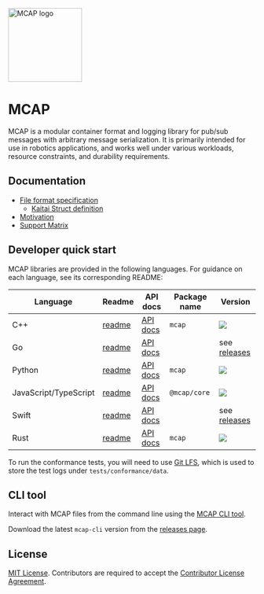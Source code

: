 <img src="/website/static/img/mcap.png" alt="MCAP logo" width="150px" height="150px"/>

# MCAP

MCAP is a modular container format and logging library for pub/sub messages with arbitrary message serialization. It is primarily intended for use in robotics applications, and works well under various workloads, resource constraints, and durability requirements.

## Documentation

- [File format specification](https://mcap.dev/spec)
  - [Kaitai Struct definition](./website/docs/spec/mcap.ksy)
- [Motivation](https://mcap.dev/files/evaluation.pdf)
- [Support Matrix](https://mcap.dev/reference)

## Developer quick start

MCAP libraries are provided in the following languages. For guidance on each language, see its corresponding README:

| Language              | Readme                 | API docs                                                        | Package name | Version                                                                              |
| --------------------- | ---------------------- | --------------------------------------------------------------- | ------------ | ------------------------------------------------------------------------------------ |
| C++                   | [readme](./cpp)        | [API docs](https://mcap.dev/docs/cpp)                           | `mcap`       | [![](https://shields.io/conan/v/mcap)](https://conan.io/center/mcap)                 |
| Go                    | [readme](./go/mcap)    | [API docs](https://pkg.go.dev/github.com/foxglove/mcap/go/mcap) |              | see [releases](https://github.com/foxglove/mcap/releases)                            |
| Python                | [readme](./python)     | [API docs](https://mcap.dev/docs/python)                        | `mcap`       | [![](https://shields.io/pypi/v/mcap)](https://pypi.org/project/mcap/)                |
| JavaScript/TypeScript | [readme](./typescript) | [API docs](https://mcap.dev/docs/typescript)                    | `@mcap/core` | [![](https://shields.io/npm/v/@mcap/core)](https://www.npmjs.com/package/@mcap/core) |
| Swift                 | [readme](./swift)      | [API docs](https://mcap.dev/docs/swift/documentation/mcap)      |              | see [releases](https://github.com/foxglove/mcap/releases)                            |
| Rust                  | [readme](./rust)       | [API docs](https://mcap.dev/docs/rust/mcap)                     | `mcap`       | [![](https://shields.io/crates/v/mcap)](https://crates.io/crates/mcap)               |

To run the conformance tests, you will need to use [Git LFS](https://git-lfs.github.com/),
which is used to store the test logs under `tests/conformance/data`.

## CLI tool

Interact with MCAP files from the command line using the [MCAP CLI tool](./go/cli/mcap).

Download the latest `mcap-cli` version from the [releases page](https://github.com/foxglove/mcap/releases).

## License

[MIT License](/LICENSE). Contributors are required to accept the [Contributor License Agreement](https://github.com/foxglove/cla).
